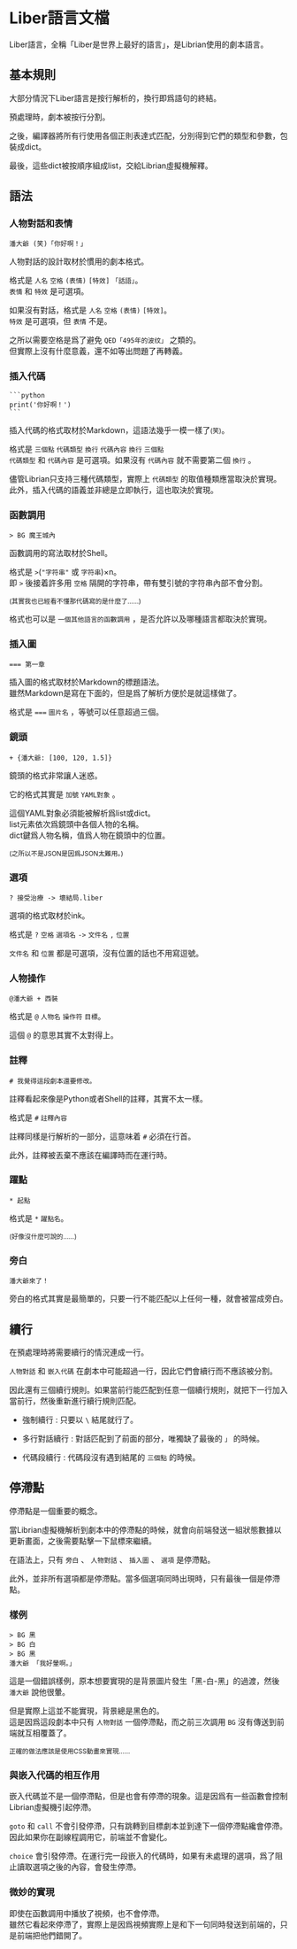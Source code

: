 # Liber語言文檔

Liber語言，全稱「Liber是世界上最好的語言」，是Librian使用的劇本語言。

## 基本規則

大部分情況下Liber語言是按行解析的，換行即爲語句的終結。

預處理時，劇本被按行分割。

之後，編譯器將所有行使用各個正則表達式匹配，分別得到它們的類型和參數，包裝成dict。

最後，這些dict被按順序組成list，交給Librian虛擬機解釋。

## 語法

### 人物對話和表情
```
潘大爺 (笑)「你好啊！」
```

人物對話的設計取材於慣用的劇本格式。

格式是 `人名` `空格` `(表情)` `[特效]` `「話語」`。  
`表情` 和 `特效` 是可選項。

如果沒有對話，格式是 `人名` `空格` `(表情)` `[特效]`。    
`特效` 是可選項，但 `表情` 不是。

之所以需要空格是爲了避免 `QED「495年的波纹」` 之類的。  
但實際上沒有什麼意義，還不如等出問題了再轉義。


### 插入代碼

    ```python
    print('你好啊！')
    ```

插入代碼的格式取材於Markdown，這語法幾乎一模一樣了<small>(笑)</small>。

格式是 `三個點` `代碼類型` `換行` `代碼內容` `換行` `三個點`  
`代碼類型` 和 `代碼內容` 是可選項。如果沒有 `代碼內容` 就不需要第二個 `換行` 。

儘管Librian只支持三種代碼類型，實際上 `代碼類型` 的取值種類應當取決於實現。此外，插入代碼的語義並非總是立即執行，這也取決於實現。

### 函數調用

```
> BG 魔王城內
```

函數調用的寫法取材於Shell。

格式是 `>`(`"字符串"` 或 `字符串`)×n。  
即 `>` 後接着許多用 `空格` 隔開的字符串，帶有雙引號的字符串內部不會分割。

<small>(其實我也已經看不懂那代碼寫的是什麼了……)</small>

格式也可以是 `一個其他語言的函數調用` ，是否允許以及哪種語言都取決於實現。

### 插入圖

```
=== 第一章
```

插入圖的格式取材於Markdown的標題語法。  
雖然Markdown是寫在下面的，但是爲了解析方便於是就這樣做了。

格式是 `===` `圖片名` ，等號可以任意超過三個。

### 鏡頭

```
+ {潘大爺: [100, 120, 1.5]}
```

鏡頭的格式非常讓人迷惑。

它的格式其實是 `加號` `YAML對象` 。

這個YAML對象必須能被解析爲list或dict。  
list元素依次爲鏡頭中各個人物的名稱。  
dict鍵爲人物名稱，值爲人物在鏡頭中的位置。

<small>(之所以不是JSON是因爲JSON太難用。)</small>

### 選項

```
? 接受治療 -> 壞結局.liber
```

選項的格式取材於ink。

格式是 `?` `空格` `選項名` `->` `文件名` `,` `位置`

`文件名` 和 `位置` 都是可選項，沒有位置的話也不用寫逗號。

### 人物操作

```
@潘大爺 + 西裝
```

格式是 `@` `人物名` `操作符` `目標`。

這個 `@` 的意思其實不太對得上。

### 註釋

```
# 我覺得這段劇本還要修改。
```

註釋看起來像是Python或者Shell的註釋，其實不太一樣。

格式是 `#` `註釋內容`

註釋同樣是行解析的一部分，這意味着 `#` 必須在行首。

此外，註釋被丟棄不應該在編譯時而在運行時。

### 躍點

`* 起點`

格式是 `*` `躍點名`。

<small>(好像沒什麼可說的……)</small>

### 旁白

```
潘大爺來了！
```

旁白的格式其實是最簡單的，只要一行不能匹配以上任何一種，就會被當成旁白。

## 續行

在預處理時將需要續行的情況連成一行。

`人物對話` 和 `嵌入代碼` 在劇本中可能超過一行，因此它們會續行而不應該被分割。

因此還有三個續行規則。如果當前行能匹配到任意一個續行規則，就把下一行加入當前行，然後重新進行續行規則匹配。

+ 強制續行
:   只要以 `\` 結尾就行了。

+ 多行對話續行
:   對話匹配到了前面的部分，唯獨缺了最後的 `」` 的時候。

+ 代碼段續行
:   代碼段沒有遇到結尾的 `三個點` 的時候。


## 停滯點

停滯點是一個重要的概念。

當Librian虛擬機解析到劇本中的停滯點的時候，就會向前端發送一組狀態數據以更新畫面，之後需要點擊一下鼠標來繼續。

在語法上，只有 `旁白` 、 `人物對話` 、 `插入圖` 、 `選項` 是停滯點。

此外，並非所有選項都是停滯點。當多個選項同時出現時，只有最後一個是停滯點。

### 樣例

```liber
> BG 黑
> BG 白
> BG 黑
潘大爺 「我好暈啊。」
```

這是一個錯誤樣例，原本想要實現的是背景圖片發生「黑-白-黑」的過渡，然後 `潘大爺` 說他很暈。

但是實際上這並不能實現，背景總是黑色的。  
這是因爲這段劇本中只有 `人物對話` 一個停滯點，而之前三次調用 `BG` 沒有傳送到前端就互相覆蓋了。

<small>正確的做法應該是使用CSS動畫來實現……</small>

### 與嵌入代碼的相互作用

嵌入代碼並不是一個停滯點，但是也會有停滯的現象。這是因爲有一些函數會控制Librian虛擬機引起停滯。

`goto` 和 `call` 不會引發停滯，只有跳轉到目標劇本並到達下一個停滯點纔會停滯。因此如果你在副線程調用它，前端並不會變化。

`choice` 會引發停滯。在運行完一段嵌入的代碼時，如果有未處理的選項，爲了阻止讀取選項之後的內容，會發生停滯。

### 微妙的實現

即使在函數調用中播放了視頻，也不會停滯。  
雖然它看起來停滯了，實際上是因爲視頻實際上是和下一句同時發送到前端的，只是前端把他們錯開了。

